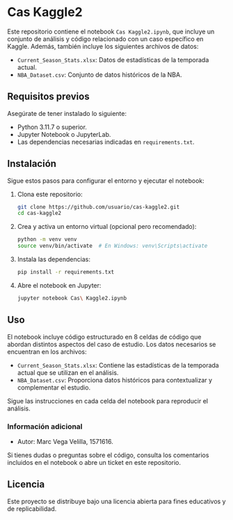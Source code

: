 # Cas Kaggle2

Este repositorio contiene el notebook `Cas Kaggle2.ipynb`, que incluye un conjunto de análisis y código relacionado con un caso específico en Kaggle. Además, también incluye los siguientes archivos de datos:

- `Current_Season_Stats.xlsx`: Datos de estadísticas de la temporada actual.
- `NBA_Dataset.csv`: Conjunto de datos históricos de la NBA.

## Requisitos previos

Asegúrate de tener instalado lo siguiente:

- Python 3.11.7 o superior.
- Jupyter Notebook o JupyterLab.
- Las dependencias necesarias indicadas en `requirements.txt`.

## Instalación

Sigue estos pasos para configurar el entorno y ejecutar el notebook:

1. Clona este repositorio:

   ```bash
   git clone https://github.com/usuario/cas-kaggle2.git
   cd cas-kaggle2
   ```

2. Crea y activa un entorno virtual (opcional pero recomendado):

   ```bash
   python -m venv venv
   source venv/bin/activate  # En Windows: venv\Scripts\activate
   ```

3. Instala las dependencias:

   ```bash
   pip install -r requirements.txt
   ```

4. Abre el notebook en Jupyter:

   ```bash
   jupyter notebook Cas\ Kaggle2.ipynb
   ```

## Uso

El notebook incluye código estructurado en 8 celdas de código que abordan distintos aspectos del caso de estudio. Los datos necesarios se encuentran en los archivos:

- `Current_Season_Stats.xlsx`: Contiene las estadísticas de la temporada actual que se utilizan en el análisis.
- `NBA_Dataset.csv`: Proporciona datos históricos para contextualizar y complementar el estudio.

Sigue las instrucciones en cada celda del notebook para reproducir el análisis.

### Información adicional

- Autor: Marc Vega Velilla, 1571616.

Si tienes dudas o preguntas sobre el código, consulta los comentarios incluidos en el notebook o abre un ticket en este repositorio.

## Licencia

Este proyecto se distribuye bajo una licencia abierta para fines educativos y de replicabilidad.


